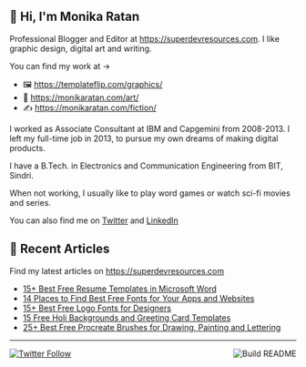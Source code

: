 ## 👋 Hi, I'm Monika Ratan

Professional Blogger and Editor at https://superdevresources.com. I like graphic design, digital art and writing.

You can find my work at → 
- 🖼 https://templateflip.com/graphics/
- 🎨 https://monikaratan.com/art/
- ✍ https://monikaratan.com/fiction/

I worked as Associate Consultant at IBM and Capgemini from 2008-2013. I left my full-time job in 2013, to pursue my own dreams of making digital products.

I have a B.Tech. in Electronics and Communication Engineering from BIT, Sindri.

When not working, I usually like to play word games or watch sci-fi movies and series.

You can also find me on [Twitter](https://twitter.com/monikaratan) and [LinkedIn](https://www.linkedin.com/in/monika-ratan-66207531)


## 📝 Recent Articles

Find my latest articles on https://superdevresources.com

<!-- FEED-START -->
- [15+ Best Free Resume Templates in Microsoft Word](https://superdevresources.com/resume-templates-word/)
- [14 Places to Find Best Free Fonts for Your Apps and Websites](https://superdevresources.com/best-free-fonts-for-apps-and-websites/)
- [15+ Best Free Logo Fonts for Designers](https://superdevresources.com/logo-fonts/)
- [15 Free Holi Backgrounds and Greeting Card Templates](https://superdevresources.com/free-holi-backgrounds-greeting-templates/)
- [25+ Best Free Procreate Brushes for Drawing, Painting and Lettering](https://superdevresources.com/procreate-brushes-free/)
<!-- FEED-END -->

---
[![Twitter Follow](https://img.shields.io/twitter/follow/monikaratan?label=Follow&style=social)](https://twitter.com/monikaratan) <a href="https://github.com/monikaratan/monikaratan/actions"><img src="https://github.com/monikaratan/monikaratan/workflows/Build%20README/badge.svg?branch=main" align="right" alt="Build README"></a>